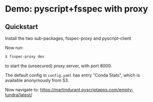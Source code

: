 Demo: pyscript+fsspec with proxy
================================

Quickstart
----------

Install the two sub-packages, fsspec-proxy and pyscript-client

Now run:
```bash
$ fsspec-proxy dev
```
to start the (unsecured) proxy server, with port 8000.

The default config in `config.yaml` has entry "Conda Stats", 
which is available anonymously from S3.

Now navigate to: https://martindurant.pyscriptapps.com/empty-tundra/latest/
